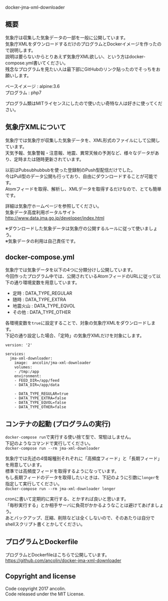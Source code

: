 docker-jma-xml-downloader  

## 概要  
気象庁は収集した気象データの一部を一般に公開しています。  
気象庁XMLをダウンロードするだけのプログラムとDockerイメージを作ったので説明します。  
説明は要らないからとりあえず気象庁XML欲しい、という方はdocker-compose.yml書いてください。  
残念なプログラムを見たい人は最下部にGitHubのリンク貼ったのでそっちをお願いします。  

ベースイメージ : alpine:3.6  
プログラム : php7  

プログラム類はMITライセンスにしたので使いたい奇特な人は好きに使ってください。    

## 気象庁XMLについて  
気象庁では気象庁が収集した気象データを、XML形式のファイルにして公開しています。    
天気予報、気象警報・注意報、地震、異常天候の予測など、様々なデータがあり、定時または随時更新されています。    

以前はPubsubhubbubを使った登録制のPush型配信だけでした。  
今はPull型のデータ公開も行っており、自由にダウンロードすることが可能です。  
Atomフィードを取得、解析し、XMLデータを取得するだけなので、とても簡単です。  

詳細は気象庁ホームページを参照してください。  
気象データ高度利用ポータルサイト  
http://www.data.jma.go.jp/developer/index.html  

※ダウンロードした気象データは気象庁の公開するルールに従って使いましょう。  
※気象データの利用は自己責任です。  

## docker-compose.yml  
気象庁では気象データを以下の4つに分類分けし公開しています。  
今回作ったプログラム中では、公開されているAtomフィードのURLに従って以下の通り環境変数を用意しています。  

* 定時 : DATA_TYPE_REGULAR  
* 随時 : DATA_TYPE_EXTRA  
* 地震火山 : DATA_TYPE_EQVOL  
* その他 : DATA_TYPE_OTHER  

各環境変数を`true`に設定することで、対象の気象庁XMLをダウンロードします。  
下記の通り設定した場合、「定時」の気象庁XMLだけを対象にします。  

~~~
version: '2'

services:
  jma-xml-downloader:
    image:  ancolin/jma-xml-downloader
    volumes:
    - /tmp:/app
    environment:
    - FEED_DIR=/app/feed
    - DATA_DIR=/app/data

    - DATA_TYPE_REGULAR=true
    - DATA_TYPE_EXTRA=false
    - DATA_TYPE_EQVOL=false
    - DATA_TYPE_OTHER=false
~~~

## コンテナの起動 (プログラムの実行)  
`docker-compose run`で実行する使い捨て型で、常駐はしません。  
下記のようなコマンドで実行してください。  
`docker-compose run --rm jma-xml-downloader`  

気象庁では先述の4情報種別それぞれに「高頻度フィード」と「長期フィード」を用意しています。  
標準では高頻度フィードを取得するようになっています。  
もし長期フィードのデータを取得したいときは、下記のように引数に`longer`を指定して実行してください。  
`docker-compose run --rm jma-xml-downloader longer`  

cronに書いて定期的に実行する、とかすれば良いと思います。  
「毎秒実行する」とか相手サーバに負荷がかかるようなことは避けてあげましょう。  
あとバックアップ、圧縮、削除などは全くしないので、そのあたりは自分でshellスクリプト書くとかしてください。  

## プログラムとDockerfile  
プログラムとDockerfileはこちらで公開しています。  
https://github.com/ancolin/docker-jma-xml-downloader  

## Copyright and license  
Code copyright 2017 ancolin.  
Code released under the MIT License.

